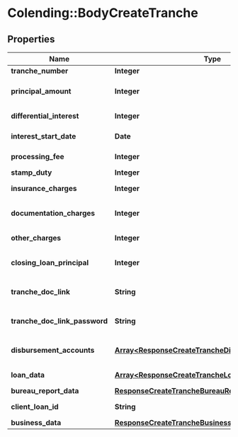 # Colending::BodyCreateTranche

## Properties
Name | Type | Description | Notes
------------ | ------------- | ------------- | -------------
**tranche_number** | **Integer** | Tranche Number | [optional] 
**principal_amount** | **Integer** | Principal amount to be disbursed in the tranche | [optional] 
**differential_interest** | **Integer** | Broken period interest amount | [optional] 
**interest_start_date** | **Date** | Pre Emi interest due date | [optional] 
**processing_fee** | **Integer** | Processing fee amount (Inckusive of GST) | [optional] 
**stamp_duty** | **Integer** | Stamp duty amount | [optional] 
**insurance_charges** | **Integer** | Insurance premium inclusive of GST | [optional] 
**documentation_charges** | **Integer** | Total documentation charges inclusive of GST | [optional] 
**other_charges** | **Integer** | Any other charges inclusive of GST | [optional] 
**closing_loan_principal** | **Integer** | Balance principal amount after this tranche | [optional] 
**tranche_doc_link** | **String** | Link to the corresponding document | [optional] 
**tranche_doc_link_password** | **String** | Link to the corresponding document | [optional] 
**disbursement_accounts** | [**Array&lt;ResponseCreateTrancheDisbursementAccounts&gt;**](ResponseCreateTrancheDisbursementAccounts.md) | Refer table DisbursementAccounts for attributes | [optional] 
**loan_data** | [**Array&lt;ResponseCreateTrancheLoanData&gt;**](ResponseCreateTrancheLoanData.md) | Refer table LoanData for attributes | [optional] 
**bureau_report_data** | [**ResponseCreateTrancheBureauReportData**](ResponseCreateTrancheBureauReportData.md) |  | [optional] 
**client_loan_id** | **String** | Loan ID as per Partner&amp;#39;s LMS | [optional] 
**business_data** | [**ResponseCreateTrancheBusinessData**](ResponseCreateTrancheBusinessData.md) |  | [optional] 

